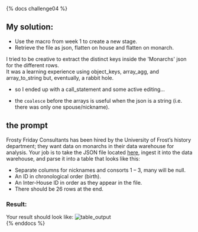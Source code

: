 {% docs challenge04 %}
## My solution:
- Use the macro from week 1 to create a new stage.  
- Retrieve the file as json,
flatten on house and flatten on monarch.  

I tried to be creative to extract the distinct keys inside the 'Monarchs' json for the different rows.  
It was a learning experience using object_keys, array_agg, and array_to_string but, eventually, a rabbit hole.

- so I ended up with a call_statement and some active editing...  

* the `coalesce` before the arrays is useful when the json is a string (i.e. there was only one spouse/nickname).  


## the prompt
Frosty Friday Consultants has been hired by the University of Frost’s history department; they want data on monarchs in their data warehouse for analysis. Your job is to take the JSON file located [here](https://frostyfridaychallenges.s3.eu-west-1.amazonaws.com/challenge_4/Spanish_Monarchs.json), ingest it into the data warehouse, and parse it into a table that looks like this:  


- Separate columns for nicknames and consorts 1 – 3, many will be null.  
- An ID in chronological order (birth).  
- An Inter-House ID in order as they appear in the file.  
- There should be 26 rows at the end.  

### Result:

Your result should look like:
![table_output](https://frostyfriday.org/wp-content/uploads/2022/07/Screenshot-2022-07-14-at-20.08.12.png)  
{% enddocs %}